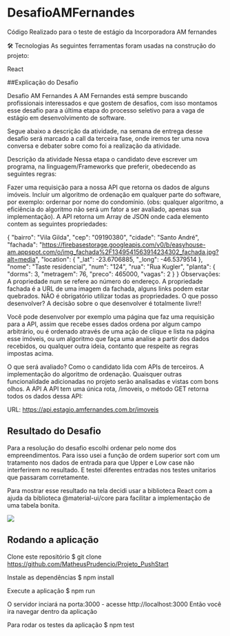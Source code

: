 # DesafioAMFernandes
Código Realizado para o teste de estágio da Incorporadora AM fernandes 

🛠 Tecnologias
As seguintes ferramentas foram usadas na construção do projeto:

React

##Explicação do Desafio

Desafio AM Fernandes
A AM Fernandes está sempre buscando profissionais interessados e que gostem de desafios, com isso montamos esse desafio para a última etapa do processo seletivo para a vaga de estágio em desenvolvimento de software.

Segue abaixo a descrição da atividade, na semana de entrega desse desafio será marcado a call da terceira fase, onde iremos ter uma nova conversa e debater sobre como foi a realização da atividade.

Descrição da atividade
Nessa etapa o candidato deve escrever um programa, na linguagem/Frameworks que preferir, obedecendo as seguintes regras:

Fazer uma requisição para a nossa API que retorna os dados de alguns imóveis.
Incluir um algoritmo de ordenação em qualquer parte do software, por exemplo: ordernar por nome do condomínio. (obs: qualquer algoritmo, a eficiência do algoritmo não será um fator a ser avaliado, apenas sua implementação).
A API retorna um Array de JSON onde cada elemento contem as seguintes propriedades:

{
    "bairro": "Vila Gilda",
    "cep": "09190380",
    "cidade": "Santo André",
    "fachada": "https://firebasestorage.googleapis.com/v0/b/easyhouse-am.appspot.com/o/img_fachada%2F1349541563914234302_fachada.jpg?alt=media",
    "location": {
      "_lat": -23.6706885,
      "_long": -46.5379514
    },
    "nome": "Taste residencial",
    "num": "124",
    "rua": "Rua Kugler",
    "planta": {
      "dorms": 3,
      "metragem": 76,
      "preco": 465000,
      "vagas": 2
    }
  }
Observações:
A propriedade num se refere ao número do endereço.
A propriedade fachada é a URL de uma imagem da fachada, alguns links podem estar quebrados.
NÃO é obrigatório utilizar todas as propriedades.
O que posso desenvolver?
A decisão sobre o que desenvolver é totalmente livre!!

Você pode desenvolver por exemplo uma página que faz uma requisição para a API, assim que recebe esses dados ordena por algum campo arbitrário, ou é ordenado através de uma ação de clique e lista na página esse imóveis, ou um algoritmo que faça uma analise a partir dos dados recebidos, ou qualquer outra ideia, contanto que respeite as regras impostas acima.

O que será avaliado?
Como o candidato lida com APIs de terceiros.
A implementação do algoritmo de ordenação.
Quaisquer outras funcionalidade adicionadas no projeto serão analisadas e vistas com bons olhos.
A API
A API tem uma única rota, /imoveis, o método GET retorna todos os dados dessa API:

URL: https://api.estagio.amfernandes.com.br/imoveis


## Resultado do Desafio

Para a resolução do desafio escolhi ordenar pelo nome dos empreendimentos.
Para isso usei a função de ordem superior sort com um tratamento nos dados de entrada para que Upper e Low case não interferirem no resultado. E testei diferentes entradas nos testes unitarios que passaram corretamente.

Para mostrar esse resultado na tela decidi usar a biblioteca React com a ajuda da biblioteca @material-ui/core para facilitar a implementação de uma tabela bonita.

 <img src=”ResultadoDesafioAMFernandes.PNG”>

## Rodando a aplicação

Clone este repositório
$ git clone https://github.com/MatheusPrudencio/Projeto_PushStart

Instale as dependências
$ npm install

Execute a aplicação
$ npm run

O servidor inciará na porta:3000 - acesse http://localhost:3000
Então você ira navegar dentro da aplicação

Para rodar os testes da aplicação
$ npm test



